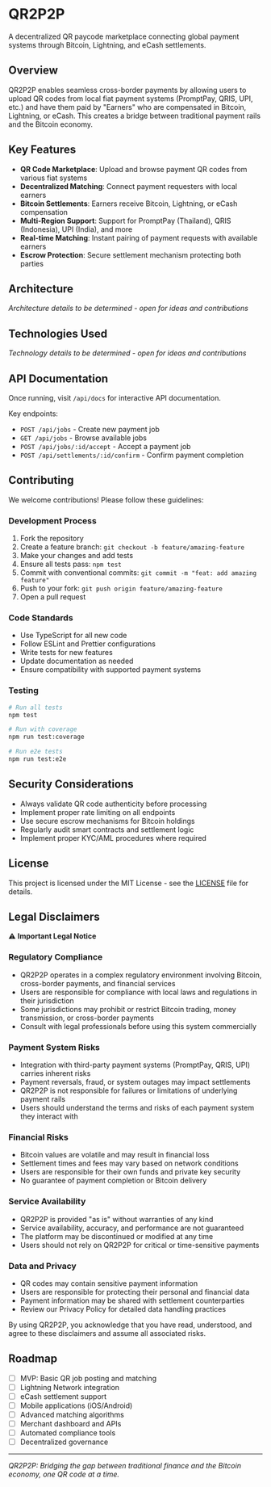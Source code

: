 # QR2P2P

A decentralized QR paycode marketplace connecting global payment systems through Bitcoin, Lightning, and eCash settlements.

## Overview

QR2P2P enables seamless cross-border payments by allowing users to upload QR codes from local fiat payment systems (PromptPay, QRIS, UPI, etc.) and have them paid by "Earners" who are compensated in Bitcoin, Lightning, or eCash. This creates a bridge between traditional payment rails and the Bitcoin economy.

## Key Features

- **QR Code Marketplace**: Upload and browse payment QR codes from various fiat systems
- **Decentralized Matching**: Connect payment requesters with local earners
- **Bitcoin Settlements**: Earners receive Bitcoin, Lightning, or eCash compensation
- **Multi-Region Support**: Support for PromptPay (Thailand), QRIS (Indonesia), UPI (India), and more
- **Real-time Matching**: Instant pairing of payment requests with available earners
- **Escrow Protection**: Secure settlement mechanism protecting both parties


## Architecture

*Architecture details to be determined - open for ideas and contributions*

## Technologies Used

*Technology details to be determined - open for ideas and contributions*

## API Documentation

Once running, visit `/api/docs` for interactive API documentation.

Key endpoints:
- `POST /api/jobs` - Create new payment job
- `GET /api/jobs` - Browse available jobs
- `POST /api/jobs/:id/accept` - Accept a payment job
- `POST /api/settlements/:id/confirm` - Confirm payment completion

## Contributing

We welcome contributions! Please follow these guidelines:

### Development Process
1. Fork the repository
2. Create a feature branch: `git checkout -b feature/amazing-feature`
3. Make your changes and add tests
4. Ensure all tests pass: `npm test`
5. Commit with conventional commits: `git commit -m "feat: add amazing feature"`
6. Push to your fork: `git push origin feature/amazing-feature`
7. Open a pull request

### Code Standards
- Use TypeScript for all new code
- Follow ESLint and Prettier configurations
- Write tests for new features
- Update documentation as needed
- Ensure compatibility with supported payment systems

### Testing
```bash
# Run all tests
npm test

# Run with coverage
npm run test:coverage

# Run e2e tests
npm run test:e2e
```

## Security Considerations

- Always validate QR code authenticity before processing
- Implement proper rate limiting on all endpoints
- Use secure escrow mechanisms for Bitcoin holdings
- Regularly audit smart contracts and settlement logic
- Implement proper KYC/AML procedures where required

## License

This project is licensed under the MIT License - see the [LICENSE](LICENSE) file for details.

## Legal Disclaimers

⚠️ **Important Legal Notice**

### Regulatory Compliance
- QR2P2P operates in a complex regulatory environment involving Bitcoin, cross-border payments, and financial services
- Users are responsible for compliance with local laws and regulations in their jurisdiction
- Some jurisdictions may prohibit or restrict Bitcoin trading, money transmission, or cross-border payments
- Consult with legal professionals before using this system commercially

### Payment System Risks
- Integration with third-party payment systems (PromptPay, QRIS, UPI) carries inherent risks
- Payment reversals, fraud, or system outages may impact settlements
- QR2P2P is not responsible for failures or limitations of underlying payment rails
- Users should understand the terms and risks of each payment system they interact with

### Financial Risks
- Bitcoin values are volatile and may result in financial loss
- Settlement times and fees may vary based on network conditions
- Users are responsible for their own funds and private key security
- No guarantee of payment completion or Bitcoin delivery

### Service Availability
- QR2P2P is provided "as is" without warranties of any kind
- Service availability, accuracy, and performance are not guaranteed
- The platform may be discontinued or modified at any time
- Users should not rely on QR2P2P for critical or time-sensitive payments

### Data and Privacy
- QR codes may contain sensitive payment information
- Users are responsible for protecting their personal and financial data
- Payment information may be shared with settlement counterparties
- Review our Privacy Policy for detailed data handling practices

By using QR2P2P, you acknowledge that you have read, understood, and agree to these disclaimers and assume all associated risks.


## Roadmap

- [ ] MVP: Basic QR job posting and matching
- [ ] Lightning Network integration
- [ ] eCash settlement support
- [ ] Mobile applications (iOS/Android)
- [ ] Advanced matching algorithms
- [ ] Merchant dashboard and APIs
- [ ] Automated compliance tools
- [ ] Decentralized governance

---

*QR2P2P: Bridging the gap between traditional finance and the Bitcoin economy, one QR code at a time.*
